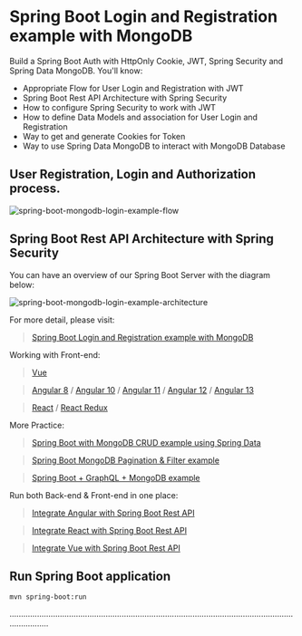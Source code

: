 # Spring Boot Login and Registration example with MongoDB

Build a Spring Boot Auth with HttpOnly Cookie, JWT, Spring Security and Spring Data MongoDB. You'll know:
- Appropriate Flow for User Login and Registration with JWT
- Spring Boot Rest API Architecture with Spring Security
- How to configure Spring Security to work with JWT
- How to define Data Models and association for User Login and Registration
- Way to get and generate Cookies for Token
- Way to use Spring Data MongoDB to interact with MongoDB Database

## User Registration, Login and Authorization process.

![spring-boot-mongodb-login-example-flow](spring-boot-mongodb-login-example-flow.png)

## Spring Boot Rest API Architecture with Spring Security
You can have an overview of our Spring Boot Server with the diagram below:

![spring-boot-mongodb-login-example-architecture](spring-boot-mongodb-login-example-architecture.png)

For more detail, please visit:
> [Spring Boot Login and Registration example with MongoDB](https://www.bezkoder.com/spring-boot-mongodb-login-example/)

Working with Front-end:
> [Vue](https://www.bezkoder.com/jwt-vue-vuex-authentication/)

> [Angular 8](https://www.bezkoder.com/angular-jwt-authentication/) / [Angular 10](https://www.bezkoder.com/angular-10-jwt-auth/) / [Angular 11](https://www.bezkoder.com/angular-11-jwt-auth/) / [Angular 12](https://www.bezkoder.com/angular-12-jwt-auth/) / [Angular 13](https://www.bezkoder.com/angular-13-jwt-auth/)

> [React](https://www.bezkoder.com/react-jwt-auth/) / [React Redux](https://www.bezkoder.com/react-redux-jwt-auth/)

More Practice:
> [Spring Boot with MongoDB CRUD example using Spring Data](https://www.bezkoder.com/spring-boot-mongodb-crud/)

> [Spring Boot MongoDB Pagination & Filter example](https://www.bezkoder.com/spring-boot-mongodb-pagination/)

> [Spring Boot + GraphQL + MongoDB example](https://www.bezkoder.com/spring-boot-graphql-mongodb-example-graphql-java/)

Run both Back-end & Front-end in one place:
> [Integrate Angular with Spring Boot Rest API](https://www.bezkoder.com/integrate-angular-spring-boot/)

> [Integrate React with Spring Boot Rest API](https://www.bezkoder.com/integrate-reactjs-spring-boot/)

> [Integrate Vue with Spring Boot Rest API](https://www.bezkoder.com/integrate-vue-spring-boot/)

## Run Spring Boot application
```
mvn spring-boot:run
```
.............................................................................................................................................

